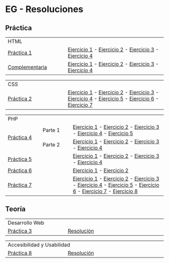 <h1>EG - Resoluciones</h1>

<h2>Práctica</h2>

<table>
  <tr>
    <td colspan=2 width=900>HTML</td>
  </tr>
  <tr>
    <td width=175>
      <a href="https://github.com/NicoGabrielGallegos/EG-Practica/tree/main/1.%20HTML">Práctica 1</a>
    </td>
    <td>
      <a href="https://github.com/NicoGabrielGallegos/EG-Practica/tree/main/1.%20HTML/Ejercitación%201">Ejercicio 1</a> -
      <a href="https://github.com/NicoGabrielGallegos/EG-Practica/tree/main/1.%20HTML/Ejercitación%202">Ejercicio 2</a> -
      <a href="https://github.com/NicoGabrielGallegos/EG-Practica/tree/main/1.%20HTML/Ejercitación%203">Ejercicio 3</a> -
      <a href="https://github.com/NicoGabrielGallegos/EG-Practica/tree/main/1.%20HTML/Ejercitación%204">Ejercicio 4</a> 
    </td>
  </tr>
  <tr>
    <td>
      <a href="https://github.com/NicoGabrielGallegos/EG-Practica/tree/main/1.%20HTML%20(complementaria)">Complementaria</a>
    </td>
    <td>
      <a href="https://github.com/NicoGabrielGallegos/EG-Practica/tree/main/1.%20HTML%20(complementaria)/Ejercitación%201">Ejercicio 1</a> -
      <a href="https://github.com/NicoGabrielGallegos/EG-Practica/tree/main/1.%20HTML%20(complementaria)/Ejercitación%201">Ejercicio 2</a> -
      <a href="https://github.com/NicoGabrielGallegos/EG-Practica/tree/main/1.%20HTML%20(complementaria)/Ejercitación%201">Ejercicio 3</a> -
      <a href="https://github.com/NicoGabrielGallegos/EG-Practica/tree/main/1.%20HTML%20(complementaria)/Ejercitación%201">Ejercicio 4</a> 
    </td>
  </tr>
</table>

<table>
  <tr>
    <td colspan=2 width=900>CSS</td>
  </tr>
  <tr>
    <td width=175>
      <a href="https://github.com/NicoGabrielGallegos/EG-Practica/tree/main/2.%20CSS">Práctica 2</a>
    </td>
    <td>
      <a href="https://github.com/NicoGabrielGallegos/EG-Practica/tree/main/2.%20CSS/Ejercitación%201">Ejercicio 1</a> -
      <a href="https://github.com/NicoGabrielGallegos/EG-Practica/tree/main/2.%20CSS/Ejercitación%202">Ejercicio 2</a> -
      <a href="https://github.com/NicoGabrielGallegos/EG-Practica/tree/main/2.%20CSS/Ejercitación%203">Ejercicio 3</a> -
      <a href="https://github.com/NicoGabrielGallegos/EG-Practica/tree/main/2.%20CSS/Ejercitación%204">Ejercicio 4</a> -
      <a href="https://github.com/NicoGabrielGallegos/EG-Practica/tree/main/2.%20CSS/Ejercitación%205">Ejercicio 5</a> -
      <a href="https://github.com/NicoGabrielGallegos/EG-Practica/tree/main/2.%20CSS/Ejercitación%206">Ejercicio 6</a> -
      <a href="https://github.com/NicoGabrielGallegos/EG-Practica/tree/main/2.%20CSS/Ejercitación%207">Ejercicio 7</a>
    </td>
  </tr>
</table>

<table>
  <tr>
    <td colspan=3 width=900>PHP</td>
  </tr>
  <tr>
    <td rowspan=2 width=95>
      <a href="https://github.com/NicoGabrielGallegos/EG-Practica/tree/main/4.%20PHP">Práctica 4</a>
    </td>
    <td width=80>
      Parte 1
    </td>
    <td>
      <a href="https://github.com/NicoGabrielGallegos/EG-Practica/tree/main/4.%20PHP/Parte%201%20-%20Ejercicio%201">Ejercicio 1</a> -
      <a href="https://github.com/NicoGabrielGallegos/EG-Practica/tree/main/4.%20PHP/Parte%201%20-%20Ejercicio%202">Ejercicio 2</a> -
      <a href="https://github.com/NicoGabrielGallegos/EG-Practica/tree/main/4.%20PHP/Parte%201%20-%20Ejercicio%203">Ejercicio 3</a> -
      <a href="https://github.com/NicoGabrielGallegos/EG-Practica/tree/main/4.%20PHP/Parte%201%20-%20Ejercicio%204">Ejercicio 4</a> -
      <a href="https://github.com/NicoGabrielGallegos/EG-Practica/tree/main/4.%20PHP/Parte%201%20-%20Ejercicio%205">Ejercicio 5</a>
    </td>
  </tr>
  <tr>
    <td>
      Parte 2
    </td>
    <td>
      <a href="https://github.com/NicoGabrielGallegos/EG-Practica/tree/main/4.%20PHP/Parte%202%20-%20Ejercicio%201">Ejercicio 1</a> -
      <a href="https://github.com/NicoGabrielGallegos/EG-Practica/tree/main/4.%20PHP/Parte%202%20-%20Ejercicio%202">Ejercicio 2</a> -
      <a href="https://github.com/NicoGabrielGallegos/EG-Practica/tree/main/4.%20PHP/Parte%202%20-%20Ejercicio%203">Ejercicio 3</a> -
      <a href="https://github.com/NicoGabrielGallegos/EG-Practica/tree/main/4.%20PHP/Parte%202%20-%20Ejercicio%204">Ejercicio 4</a>
    </td>
  </tr>
  <tr>
    <td colspan=2>
      <a href="https://github.com/NicoGabrielGallegos/EG-Practica/tree/main/5.%20PHP">Práctica 5</a>
    </td>
    <td>
      <a href="https://github.com/NicoGabrielGallegos/EG-Practica/tree/main/5.%20PHP/Ejercicio%201">Ejercicio 1</a> -
      <a href="https://github.com/NicoGabrielGallegos/EG-Practica/tree/main/5.%20PHP/Ejercicio%202">Ejercicio 2</a> -
      <a href="https://github.com/NicoGabrielGallegos/EG-Practica/tree/main/5.%20PHP/Ejercicio%203">Ejercicio 3</a> -
      <a href="https://github.com/NicoGabrielGallegos/EG-Practica/tree/main/5.%20PHP/Ejercicio%204">Ejercicio 4</a>
    </td>
  </tr>
  <tr>
    <td colspan=2>
      <a href="https://github.com/NicoGabrielGallegos/EG-Practica/tree/main/6.%20PHP">Práctica 6</a>
    </td>
    <td>
      <a href="https://github.com/NicoGabrielGallegos/EG-Practica/tree/main/6.%20PHP/Ejercicio%201">Ejercicio 1</a> -
      <a href="https://github.com/NicoGabrielGallegos/EG-Practica/tree/main/6.%20PHP/Ejercicio%202">Ejercicio 2</a>
    </td>
  </tr>
  <tr>
    <td colspan=2>
      <a href="https://github.com/NicoGabrielGallegos/EG-Practica/tree/main/7.%20PHP">Práctica 7</a>
    </td>
    <td>
      <a href="https://github.com/NicoGabrielGallegos/EG-Practica/tree/main/7.%20PHP/Ejercicio%201">Ejercicio 1</a> -
      <a href="https://github.com/NicoGabrielGallegos/EG-Practica/tree/main/7.%20PHP/Ejercicio%202">Ejercicio 2</a> -
      <a href="https://github.com/NicoGabrielGallegos/EG-Practica/tree/main/7.%20PHP/Ejercicio%203">Ejercicio 3</a> -
      <a href="https://github.com/NicoGabrielGallegos/EG-Practica/tree/main/7.%20PHP/Ejercicio%204">Ejercicio 4</a> -
      <a href="https://github.com/NicoGabrielGallegos/EG-Practica/tree/main/7.%20PHP/Ejercicio%205">Ejercicio 5</a> -
      <a href="https://github.com/NicoGabrielGallegos/EG-Practica/tree/main/7.%20PHP/Ejercicio%206">Ejercicio 6</a> -
      <a href="https://github.com/NicoGabrielGallegos/EG-Practica/tree/main/7.%20PHP/Ejercicio%207">Ejercicio 7</a> -
      <a href="https://github.com/NicoGabrielGallegos/EG-Practica/tree/main/7.%20PHP/Ejercicio%208">Ejercicio 8</a>
    </td>
  </tr>
</table>


<h2>Teoría</h2>

<table>
  <tr>
    <td colspan=2 width=900>Desarrollo Web</td>
  </tr>
  <tr>
    <td width=175>
      <a href="https://github.com/NicoGabrielGallegos/EG-Practica/tree/main/3.%20Desarrollo%20Web">Práctica 3</a>
    </td>
    <td>
      <a href="https://github.com/NicoGabrielGallegos/EG-Practica/blob/main/3.%20Desarrollo%20Web/EG_TP_DWeb_Gallegos.pdf">Resolución</a>
    </td>
  </tr>
</table>

<table>
  <tr>
    <td colspan=2 width=900>Accesibilidad y Usabilidad</td>
  </tr>
  <tr>
    <td width=175>
      <a href="https://github.com/NicoGabrielGallegos/EG-Practica/tree/main/8.%20Accesibilidad%20y%20Usabilidad">Práctica 8</a>
    </td>
    <td>
      <a href="https://github.com/NicoGabrielGallegos/EG-Practica/blob/main/8.%20Accesibilidad%20y%20Usabilidad/EG_TP_AyUWeb_Gallegos.pdf">Resolución</a>
    </td>
  </tr>
</table>
